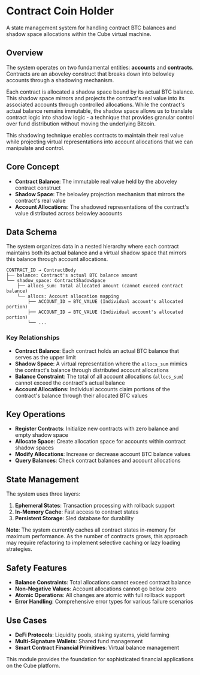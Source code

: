 # Contract Coin Holder

A state management system for handling contract BTC balances and shadow space allocations within the Cube virtual machine.

## Overview

The system operates on two fundamental entities: **accounts** and **contracts**. Contracts are an aboveley construct that breaks down into belowley accounts through a shadowing mechanism.

Each contract is allocated a shadow space bound by its actual BTC balance. This shadow space mirrors and projects the contract's real value into its associated accounts through controlled allocations. While the contract's actual balance remains immutable, the shadow space allows us to translate contract logic into shadow logic - a technique that provides granular control over fund distribution without moving the underlying Bitcoin.

This shadowing technique enables contracts to maintain their real value while projecting virtual representations into account allocations that we can manipulate and control.

## Core Concept

- **Contract Balance**: The immutable real value held by the aboveley contract construct
- **Shadow Space**: The belowley projection mechanism that mirrors the contract's real value
- **Account Allocations**: The shadowed representations of the contract's value distributed across belowley accounts

## Data Schema

The system organizes data in a nested hierarchy where each contract maintains both its actual balance and a virtual shadow space that mirrors this balance through account allocations.

```
CONTRACT_ID → ContractBody
├── balance: Contract's actual BTC balance amount
└── shadow_space: ContractShadowSpace
    ├── allocs_sum: Total allocated amount (cannot exceed contract balance)
    └── allocs: Account allocation mapping
        ├── ACCOUNT_ID → BTC_VALUE (Individual account's allocated portion)
        ├── ACCOUNT_ID → BTC_VALUE (Individual account's allocated portion)
        └── ...
```

### Key Relationships

- **Contract Balance**: Each contract holds an actual BTC balance that serves as the upper limit
- **Shadow Space**: A virtual representation where the `allocs_sum` mimics the contract's balance through distributed account allocations
- **Balance Constraint**: The total of all account allocations (`allocs_sum`) cannot exceed the contract's actual balance
- **Account Allocations**: Individual accounts claim portions of the contract's balance through their allocated BTC values

## Key Operations

- **Register Contracts**: Initialize new contracts with zero balance and empty shadow space
- **Allocate Space**: Create allocation space for accounts within contract shadow spaces
- **Modify Allocations**: Increase or decrease account BTC balance values
- **Query Balances**: Check contract balances and account allocations

## State Management

The system uses three layers:
1. **Ephemeral States**: Transaction processing with rollback support
2. **In-Memory Cache**: Fast access to contract states
3. **Persistent Storage**: Sled database for durability

**Note**: The system currently caches all contract states in-memory for maximum performance. As the number of contracts grows, this approach may require refactoring to implement selective caching or lazy loading strategies.

## Safety Features

- **Balance Constraints**: Total allocations cannot exceed contract balance
- **Non-Negative Values**: Account allocations cannot go below zero
- **Atomic Operations**: All changes are atomic with full rollback support
- **Error Handling**: Comprehensive error types for various failure scenarios

## Use Cases

- **DeFi Protocols**: Liquidity pools, staking systems, yield farming
- **Multi-Signature Wallets**: Shared fund management
- **Smart Contract Financial Primitives**: Virtual balance management

This module provides the foundation for sophisticated financial applications on the Cube platform. 